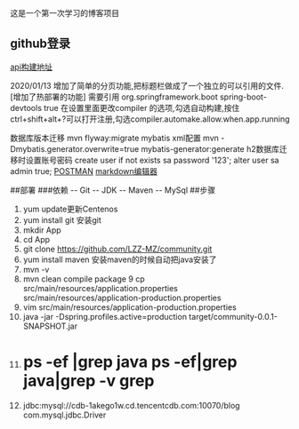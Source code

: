 这是一个第一次学习的博客项目

## github登录
[api构建地址](https://developer.github.com/apps/building-oauth-apps/creating-an-oauth-app/)

2020/01/13 增加了简单的分页功能,把标题栏做成了一个独立的可以引用的文件.
[增加了热部署的功能] 需要引用
         <dependency>
            <groupId>org.springframework.boot</groupId>
            <artifactId>spring-boot-devtools</artifactId>
            <optional>true</optional>
        </dependency>
 在设置里面更改compiler 的选项,勾选自动构建,按住ctrl+shift+alt+?可以打开注册,勾选compiler.automake.allow.when.app.running

数据库版本迁移 mvn flyway:migrate
mybatis xml配置 mvn -Dmybatis.generator.overwrite=true mybatis-generator:generate
h2数据库迁移时设置账号密码
create user if not exists sa password '123';
alter user sa admin true;
[POSTMAN](https://chrome.google.com/webstore/detail/coohjcphdfgbiolnekdpbcijmhambjff)
[markdown编辑器](https://pandao.github.io/editor.md/)

##部署
###依赖
-- Git
-- JDK
-- Maven
-- MySql
##步骤
1. yum update更新Centenos
2. yum install git 安装git
3. mkdir App
4. cd App
5. git clone https://github.com/LZZ-MZ/community.git
6. yum install maven  安装maven的时候自动把java安装了
7. mvn -v
8. mvn clean compile package
9  cp src/main/resources/application.properties src/main/resources/application-production.properties
10. vim src/main/resources/application-production.properties
11. java -jar -Dspring.profiles.active=production target/community-0.0.1-SNAPSHOT.jar
12. # ps -ef |grep java   ps -ef|grep java|grep -v grep
13. jdbc:mysql://cdb-1akego1w.cd.tencentcdb.com:10070/blog
com.mysql.jdbc.Driver